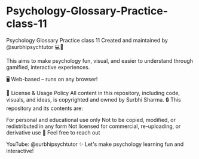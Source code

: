 # Psychology-Glossary-Practice-class-11
Psychology Glossary Practice class 11
Created and maintained by @surbhipsychtutor 💻📘

This aims to make psychology fun, visual, and easier to understand through gamified, interactive experiences. 

🖥 Web-based – runs on any browser!

📜 License & Usage Policy All content in this repository, including code, visuals, and ideas, is copyrighted and owned by Surbhi Sharma. 🔒 This repository and its contents are:

For personal and educational use only Not to be copied, modified, or redistributed in any form Not licensed for commercial, re-uploading, or derivative use 📩 Feel free to reach out

YouTube: @surbhipsychtutor ✨ Let's make psychology learning fun and interactive!

